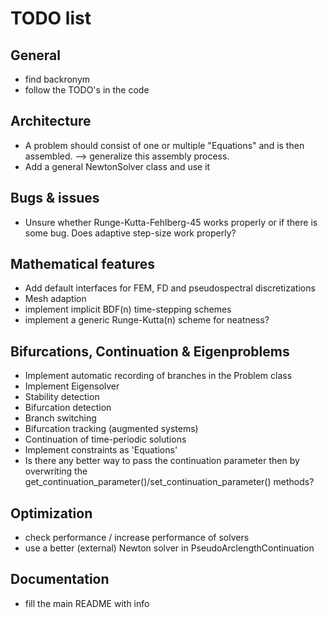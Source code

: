 
# TODO list

## General

- find backronym
- follow the TODO's in the code

## Architecture

- A problem should consist of one or multiple "Equations" and is then assembled. --> generalize this assembly process.
- Add a general NewtonSolver class and use it

## Bugs & issues

- Unsure whether Runge-Kutta-Fehlberg-45 works properly or if there is some bug. Does adaptive step-size work properly?

## Mathematical features

- Add default interfaces for FEM, FD and pseudospectral discretizations
- Mesh adaption
- implement implicit BDF(n) time-stepping schemes
- implement a generic Runge-Kutta(n) scheme for neatness?

## Bifurcations, Continuation & Eigenproblems

- Implement automatic recording of branches in the Problem class
- Implement Eigensolver
- Stability detection
- Bifurcation detection
- Branch switching
- Bifurcation tracking (augmented systems)
- Continuation of time-periodic solutions
- Implement constraints as 'Equations'
- Is there any better way to pass the continuation parameter then by overwriting the get_continuation_parameter()/set_continuation_parameter() methods?

## Optimization

- check performance / increase performance of solvers
- use a better (external) Newton solver in PseudoArclengthContinuation

## Documentation

- fill the main README with info

